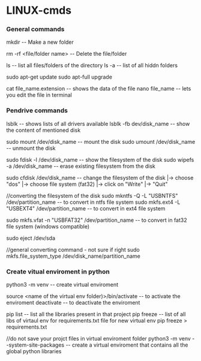 # LINUX-cmds

<h3> General commands </h3>
mkdir <directory name>		--	Make a new folder

rm -rf <file/folder name>	--	Delete the file/folder

ls      -- 	list all files/folders of the directory
ls -a   --  list of all hiddn folders

sudo apt-get update
sudo apt-full upgrade

cat file_name.extension  -- shows the data of the file
nano file_name           -- lets you edit the file in terminal



<h3> Pendrive commands </h3>
lsblk                           -- shows lists of all drivers available
lsblk -fb dev/disk_name         -- show the content of mentioned disk

sudo mount /dev/disk_name       -- mount the disk
sudo umount /dev/disk_name      -- unmount the disk

sudo fdisk -l /dev/disk_name    -- show the filesystem of the disk
sudo wipefs -a /dev/disk_name   -- erase existing filesystem from the disk

sudo cfdisk /dev/disk_name      -- change the filesystem of the disk
                                    |-> choose "dos"
                                    |-> choose file system (fat32)
                                    |-> click on "Write"
                                    |-> "Quit"

//converting the filesystem of the disk
sudo mkntfs -Q -L "USBNTFS" /dev/partition_name -- to convert in ntfs file system
sudo mkfs.ext4 -L "USBEXT4" /dev/partition_name -- to convert in ext4 file system

sudo mkfs.vfat -n "USBFAT32" /dev/partition_name -- to convert in fat32 file system (windows compatible)

sudo eject /dev/sda

//general converting command - not sure if right
sudo mkfs.file_system_type /dev/disk_name/partition_name



<h3> Create vitual enviroment in python </h3>
python3 -m venv <name of the virtual env folder>	--	create virtual enviroment

source <name of the virtual env folder)>/bin/activate		--	to activate the enviroment
deactivate 		--	to deactivate the enviroment

pip list		--	list all the libraries present in that project
pip freeze		--	list of all libs of virtaul env for requirements.txt file for new virtual env
pip freeze > requirements.txt	

//do not save your projct files in virtual enviroment folder
python3 -m venv <name of the virtual env folder> --system-site-packages		--	create a virtual enviroment that contains all the global python libraries


